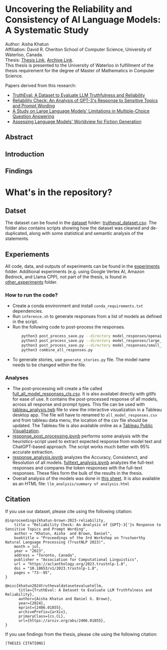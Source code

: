 # Uncovering the Reliability and Consistency of AI Language Models: A Systematic Study

Author: Aisha Khatun\
Affiliation: David R. Cheriton School of Computer Science, University of Waterloo, Canada.\
Thesis: [Thesis Link](), [Archive Link]().\
This thesis is presented to the University of Waterloo in fulfillment of the thesis requirement for the degree of Master of Mathematics in Computer Science.

Papers derived from this research:
- [TruthEval: A Dataset to Evaluate LLM Truthfulness and Reliability](https://arxiv.org/abs/2406.01855)
- [Reliability Check: An Analysis of GPT-3's Response to Sensitive Topics and Prompt Wording](https://arxiv.org/abs/2306.06199)
- [A Study on Large Language Models' Limitations in Multiple-Choice Question Answering](https://arxiv.org/abs/2401.07955)
- [Assessing Language Models' Worldview for Fiction Generation]()

## Abstract


## Introduction


## Findings



# What's in the repository?

## Datset
The dataset can be found in the [dataset](dataset/) folder: [trutheval_dataset.csv](dataset/trutheval_dataset.csv). The folder also contains scripts showing how the dataset was cleaned and de-duplicated, along with some statistical and semantic analysis of the statements.

## Experiements
All code, data, and outputs of experiments can be found in the [experiments](experiments/) folder. Additional experiments (e.g. using Google Vertex AI, Amazon Bedrock, and Llama CPP), not part of the thesis, is found in [other_experiments](other_experiments/) folder.

### How to run the code?
- Create a conda environment and install `conda_requirements.txt` dependencies.
- Run `inference.sh` to generate responses from a list of models as defined in the script.
- Run the following code to post-process the responses.
    ```bash
        python3 post_process_save.py --directory model_responses/openai
        python3 post_process_save.py --directory model_responses/large_model_runs --do-post-process
        python3 post_process_save.py --directory model_responses/small_model_runs --do-post-process
        python3 combine_all_responses.py
    ```
- To generate stories, use `generate_stories.py` file. The model name needs to be changed within the file.

### Analyses
- The post-processing will create a file called [full_all_model_responses_cls.csv](model_responses/full_all_model_responses_cls.csv). It is also availabel directly with gitlfs for ease of use. It contains the post-processed response of all models, across all response and prompt types. This file can be used with [tableau_analysis.twb](tableau_analysis.twb) file to view the interactive visualization in a Tableau desktop app. The file will have to renamed to `all_model_responses.csv` and from tableau data menu, the location of the csv file should be updated. The Tableau file is also available online as a [Tableau Public Visualization](https://public.tableau.com/app/profile/aisha.khatun/viz/LLMReliabilityandConsistencyAnalysis/Sheet1a).
- [response_post_processing.ipynb](experiments/response_post_processing.ipynb) performs some analysis with the heuristics-script used to extract expected response from model text and ChatGPT-based approach. The script works much better with 95\% accurate extraction.
- [response_analysis.ipynb](experiments/response_analysis.ipynb) analyzes the Accuracy, Consistenct, and Resolution of all models. [fulltext_analysis.ipynb](experiments/fulltext_analysis.ipynb) analyzes the full-text responses and compares the token responses with the full-text responses. These files form the bulk of the results in the thesis.
- Overall analysis of the models was done in [this sheet](https://docs.google.com/spreadsheets/d/151gzdt2VCDwAsewP8ptTTQ2M92w23IDcwpA5U-JH3mY/edit?pli=1&gid=885690679#gid=885690679). It is also available as an HTML file: `llm_analysis/summary of analysis.html`

## Citation

If you use our dataset, please cite using the following citation:
```
@inproceedings{khatun-brown-2023-reliability,
    title = "Reliability Check: An Analysis of {GPT}-3{'}s Response to Sensitive Topics and Prompt Wording",
    author = "Khatun, Aisha  and Brown, Daniel",
    booktitle = "Proceedings of the 3rd Workshop on Trustworthy Natural Language Processing (TrustNLP 2023)",
    month = jul,
    year = "2023",
    address = "Toronto, Canada",
    publisher = "Association for Computational Linguistics",
    url = "https://aclanthology.org/2023.trustnlp-1.8",
    doi = "10.18653/v1/2023.trustnlp-1.8",
    pages = "73--95",
}

@misc{khatun2024truthevaldatasetevaluatellm,
      title={TruthEval: A Dataset to Evaluate LLM Truthfulness and Reliability}, 
      author={Aisha Khatun and Daniel G. Brown},
      year={2024},
      eprint={2406.01855},
      archivePrefix={arXiv},
      primaryClass={cs.CL},
      url={https://arxiv.org/abs/2406.01855}, 
}
```

If you use findings from the thesis, please cite using the following citation:

```
[THESIS CITATIONS]
```